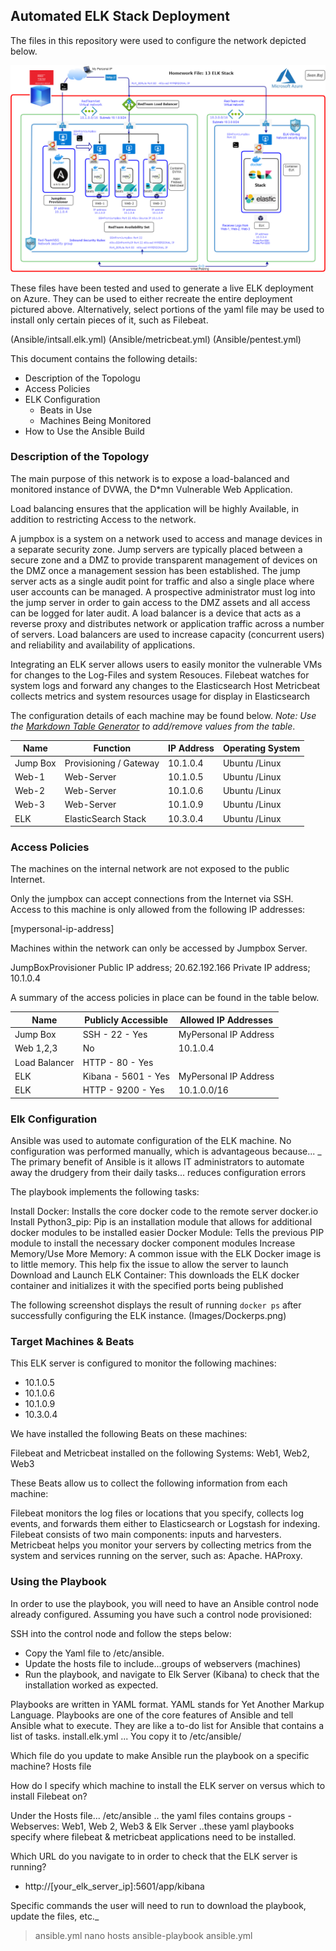 ## Automated ELK Stack Deployment

The files in this repository were used to configure the network depicted below.

![Update the path with the name of your diagram](Diagrams/HW13.png)

These files have been tested and used to generate a live ELK deployment on Azure. They can be used to either recreate the entire deployment pictured above. Alternatively, select portions of the yaml file may be used to install only certain pieces of it, such as Filebeat.

(Ansible/intsall.elk.yml)
(Ansible/metricbeat.yml)
(Ansible/pentest.yml)


This document contains the following details:
- Description of the Topologu
- Access Policies
- ELK Configuration
  - Beats in Use
  - Machines Being Monitored
- How to Use the Ansible Build


### Description of the Topology

The main purpose of this network is to expose a load-balanced and monitored instance of DVWA, the D*mn Vulnerable Web Application.

Load balancing ensures that the application will be highly Available, in addition to restricting Access to the network.
 
A jumpbox is a system on a network used to access and manage devices in a separate security zone.  Jump servers are typically placed between a secure zone and a DMZ to provide transparent management of devices on the DMZ once a management session has been established. The jump server acts as a single audit point for traffic and also a single place where user accounts can be managed. A prospective administrator must log into the jump server in order to gain access to the DMZ assets and all access can be logged for later audit.
A load balancer is a device that acts as a reverse proxy and distributes network or application traffic across a number of servers. Load balancers are used to increase capacity (concurrent users) and reliability and availability of applications.

Integrating an ELK server allows users to easily monitor the vulnerable VMs for changes to the Log-Files and system Resouces.
 Filebeat watches for system logs and forward any changes to the Elasticsearch Host
 Metricbeat collects metrics and system resources usage for display in Elasticsearch

The configuration details of each machine may be found below.
_Note: Use the [Markdown Table Generator](http://www.tablesgenerator.com/markdown_tables) to add/remove values from the table_.

| Name      | Function               | IP Address  | Operating System |
|-----------|------------------------|-------------|------------------|
| Jump Box  | Provisioning / Gateway | 10.1.0.4    | Ubuntu /Linux           |
| Web-1     | Web-Server             | 10.1.0.5    | Ubuntu /Linux          |
| Web-2     | Web-Server             | 10.1.0.6    | Ubuntu /Linux          |
| Web-3     | Web-Server             | 10.1.0.9    | Ubuntu /Linux         |
| ELK       | ElasticSearch Stack    | 10.3.0.4    | Ubuntu /Linux          |


### Access Policies

The machines on the internal network are not exposed to the public Internet. 

Only the jumpbox can accept connections from the Internet via SSH. Access to this machine is only allowed from the following IP addresses: 

[mypersonal-ip-address]

Machines within the network can only be accessed by Jumpbox Server.

JumpBoxProvisioner
Public IP address; 20.62.192.166
Private IP address; 10.1.0.4


A summary of the access policies in place can be found in the table below.

| Name          | Publicly Accessible | Allowed IP Addresses  |
|---------------|---------------------|-----------------------|
| Jump Box      | SSH - 22 - Yes      | MyPersonal IP Address |
| Web 1,2,3     | No                  | 10.1.0.4              |
| Load Balancer | HTTP - 80 - Yes     |                       |
| ELK           | Kibana - 5601 - Yes | MyPersonal IP Address |
| ELK           | HTTP - 9200 - Yes   | 10.1.0.0/16           |


### Elk Configuration

Ansible was used to automate configuration of the ELK machine. No configuration was performed manually, which is advantageous because...
_
The primary benefit of Ansible is it allows IT administrators to automate away the drudgery from their daily tasks... reduces configuration errors

The playbook implements the following tasks:

Install Docker: Installs the core docker code to the remote server docker.io  
Install Python3_pip: Pip is an installation module that allows for additional docker modules to be installed easier
Docker Module: Tells the previous PIP module to install the necessary docker component modules
Increase Memory/Use More Memory: A common issue with the ELK Docker image is to little memory. This help fix the issue to allow the server to launch
Download and Launch ELK Container: This downloads the ELK docker container and initializes it with the specified ports being published

The following screenshot displays the result of running `docker ps` after successfully configuring the ELK instance. (Images/Dockerps.png)


### Target Machines & Beats
This ELK server is configured to monitor the following machines:

- 10.1.0.5
- 10.1.0.6 
- 10.1.0.9
- 10.3.0.4  

We have installed the following Beats on these machines:

Filebeat and Metricbeat installed on the following Systems: Web1, Web2, Web3

These Beats allow us to collect the following information from each machine:
 
Filebeat monitors the log files or locations that you specify, collects log events, and forwards them either to Elasticsearch or Logstash for indexing. Filebeat consists of two main components: inputs and harvesters.  
Metricbeat helps you monitor your servers by collecting metrics from the system and services running on the server, such as: Apache. HAProxy.

### Using the Playbook
In order to use the playbook, you will need to have an Ansible control node already configured. Assuming you have such a control node provisioned: 

SSH into the control node and follow the steps below:
- Copy the Yaml file to /etc/ansible.
- Update the hosts file to include...groups of webservers (machines)
- Run the playbook, and navigate to Elk Server (Kibana) to check that the installation worked as expected.

 
Playbooks are written in YAML format. YAML stands for Yet Another Markup Language. Playbooks are one of the core features of Ansible and tell Ansible what to execute. They are like a to-do list for Ansible that contains a list of tasks.
install.elk.yml ... You copy it to /etc/ansible/

Which file do you update to make Ansible run the playbook on a specific machine? Hosts file

How do I specify which machine to install the ELK server on versus which to install Filebeat on? 

Under the Hosts file... /etc/ansible .. the yaml files contains groups - Webserves: Web1, Web 2, Web3  & Elk Server ..these yaml playbooks specify where filebeat & metricbeat applications need to be installed. 

Which URL do you navigate to in order to check that the ELK server is running?
 - http://[your_elk_server_ip]:5601/app/kibana

Specific commands the user will need to run to download the playbook, update the files, etc._
> ansible.yml
nano hosts
ansible-playbook ansible.yml




